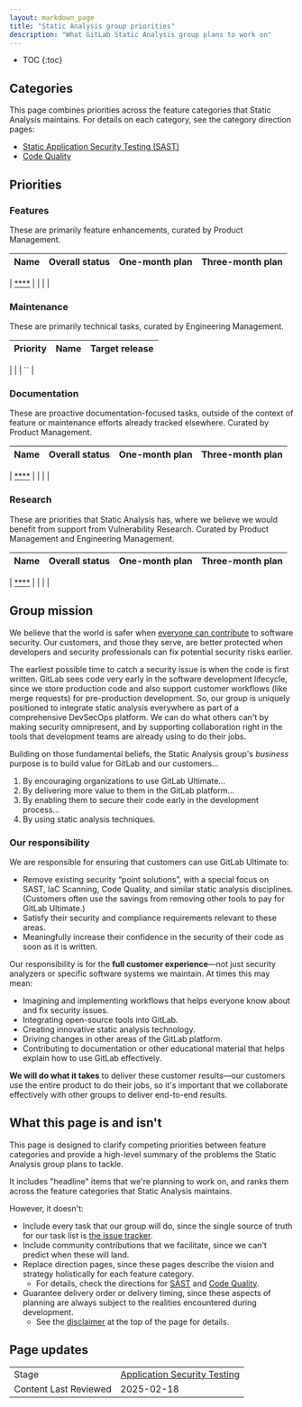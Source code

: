 ```yaml
---
layout: markdown_page
title: "Static Analysis group priorities"
description: "What GitLab Static Analysis group plans to work on"
---
```


- TOC
{:toc}

## Categories

This page combines priorities across the feature categories that Static Analysis maintains. For details on each category, see the category direction pages:

* [Static Application Security Testing (SAST)](./sast/)
* [Code Quality](./code-quality/)

## Priorities
### Features

These are primarily feature enhancements, curated by Product Management.

| Name | Overall status | One-month plan | Three-month plan |
| ---- | -------------- | -------------- | ---------------- |

| [****]() |  |  |  |


### Maintenance

These are primarily technical tasks, curated by Engineering Management.

| Priority | Name |  Target release |
| ------ | ------ |  ------ |

|  | []() | ``  |


### Documentation

These are proactive documentation-focused tasks, outside of the context of feature or maintenance efforts already tracked elsewhere. Curated by Product Management.

| Name | Overall status | One-month plan | Three-month plan |
| ---- | -------------- | -------------- | ---------------- |

| [****]() |  |  |  |


### Research

These are priorities that Static Analysis has, where we believe we would benefit from support from Vulnerability Research. Curated by Product Management and Engineering Management.

| Name | Overall status | One-month plan | Three-month plan |
| ---- | -------------- | -------------- | ---------------- |

| [****]() |  |  |  |


## Group mission

We believe that the world is safer when [everyone can contribute](https://handbook.gitlab.com/handbook/company/mission/#mission) to software security.
Our customers, and those they serve, are better protected when developers and security professionals can fix potential security risks earlier.

The earliest possible time to catch a security issue is when the code is first written.
GitLab sees code very early in the software development lifecycle, since we store production code and also support customer workflows (like merge requests) for pre-production development.
So, our group is uniquely positioned to integrate static analysis everywhere as part of a comprehensive DevSecOps platform.
We can do what others can't by making security omnipresent, and by supporting collaboration right in the tools that development teams are already using to do their jobs.

Building on those fundamental beliefs, the Static Analysis group's _business_ purpose is to build value for GitLab and our customers...
1. By encouraging organizations to use GitLab Ultimate...
1. By delivering more value to them in the GitLab platform...
1. By enabling them to secure their code early in the development process...
1. By using static analysis techniques.

### Our responsibility

We are responsible for ensuring that customers can use GitLab Ultimate to:
- Remove existing security “point solutions”, with a special focus on SAST, IaC Scanning, Code Quality, and similar static analysis disciplines. (Customers often use the savings from removing other tools to pay for GitLab Ultimate.)
- Satisfy their security and compliance requirements relevant to these areas.
- Meaningfully increase their confidence in the security of their code as soon as it is written.

Our responsibility is for the **full customer experience**—not just security analyzers or specific software systems we maintain. At times this may mean:
- Imagining and implementing workflows that helps everyone know about and fix security issues.
- Integrating open-source tools into GitLab.
- Creating innovative static analysis technology.
- Driving changes in other areas of the GitLab platform.
- Contributing to documentation or other educational material that helps explain how to use GitLab effectively.

**We will do what it takes** to deliver these customer results—our customers use the entire product to do their jobs, so it's important that we collaborate effectively with other groups to deliver end-to-end results.

## What this page is and isn't

This page is designed to clarify competing priorities between feature categories and provide a high-level summary of the problems the Static Analysis group plans to tackle.

It includes "headline" items that we're planning to work on, and ranks them across the feature categories that Static Analysis maintains.

However, it doesn't:
- Include every task that our group will do, since the single source of truth for our task list is [the issue tracker](https://gitlab.com/gitlab-org/gitlab/-/issues/?sort=created_date&state=opened&label_name%5B%5D=group%3A%3Astatic%20analysis).
- Include community contributions that we facilitate, since we can't predict when these will land.
- Replace direction pages, since these pages describe the vision and strategy holistically for each feature category.
    - For details, check the directions for [SAST](./sast/) and [Code Quality](./code_quality/).
- Guarantee delivery order or delivery timing, since these aspects of planning are always subject to the realities encountered during development.
    - See the [disclaimer](#legal-disclaimer) at the top of the page for details.

## Page updates

| | |
| --- | --- |
| Stage | [Application Security Testing](/direction/application_security_testing/) |
| Content Last Reviewed | 2025-02-18 |
